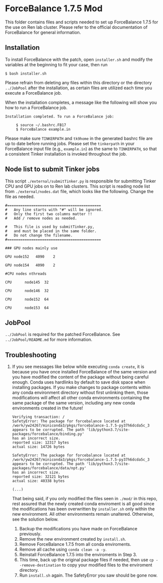 # ForceBalance 1.7.5 Mod

This folder contains files and scripts needed to set up ForceBalance 1.7.5 for the use on Ren lab cluster. Please refer to the official documentation of ForceBalance for general information.

## Installation

To install ForceBalance with the patch, open `installer.sh` and modify the variables at the beginning to fit your case, then run
```
$ bash installer.sh
```
Please refrain from deleting any files within this directory or the directory `../JobPool` after the installation, as certain files are utilized each time you execute a ForceBalance job.

When the installation completes, a message like the following will show you how to run a ForceBalance job.
```
Installation completed. To run a ForceBalance job:

     $ source ~/.bashrc.FB17
     $ ForceBalance example.in
```

Please make sure `TINKERPATH` and `tk9home` in the generated bashrc file are up to date before running jobs.
Please set the `tinkerpath` in your ForceBalance input file (e.g., `example.in`)
as the same to `TINKERPATH`, so that a consistent Tinker installation is invoked throughout the job.

## Node list to submit Tinker jobs

This script `./external/submitTinker.py` is responsible for submitting Tinker CPU and GPU jobs on to Ren lab clusters. This script is reading node list from `./external/nodes.dat` file, which looks like the following. Change the file as needed.
```
#===========================================
#   Any line starts with "#" will be ignored.
#   Only the first two columns matter !!
#   Add / remove nodes as needed.

#   This file is used by submitTinker.py,
#   and must be placed in the same folder.
#   Do not change the filename. 
#===========================================

### GPU nodes mainly use

GPU node152   4090    2

GPU node154   4090    2

#CPU nodes nthreads

CPU      node145  32

CPU      node146  32

CPU      node152  64

CPU      node153  64
```

## JobPool

`../JobPool` is required for the patched ForceBalance. See `../JobPool/README.md` for more information.

## Troubleshooting
1. If you see messages like below while executing `conda create`, it is because you have once installed ForceBalance of the same version and you have modified the content of the package without being careful enough. Conda uses hardlinks by default to save disk space when installing packages. If you make changes to package contents within any conda environment directory without first unlinking them, those modifications will affect all other conda environments containing the same package of the same version, including any new conda environments created in the future!

    ```
    Verifying transaction: /
    SafetyError: The package for forcebalance located at /work/yw24267/miniconda3/pkgs/forcebalance-1.7.5-py37h6dcda5c_3
    appears to be corrupted. The path 'lib/python3.7/site-packages/forcebalance/binding.py'
    has an incorrect size.
    reported size: 12317 bytes
    actual size: 14726 bytes

    SafetyError: The package for forcebalance located at /work/yw24267/miniconda3/pkgs/forcebalance-1.7.5-py37h6dcda5c_3
    appears to be corrupted. The path 'lib/python3.7/site-packages/forcebalance/data/npt.py'
    has an incorrect size.
    reported size: 32121 bytes
    actual size: 40338 bytes

    (...)
    ```
    That being said, if you only modified the files seen in `./mod/` in this repo, rest assured that the newly created conda enviroment is all good since the modifications has been overwritten by `installer.sh` only within the new environment. All other environments remain unaltered. Otherwise, see the solution below.
    1. Backup the modifications you have made on ForceBalance previously.
    1. Remove the new environment created by `install.sh`.
    1. Remove ForceBalance 1.7.5 from all conda enviroments.
    2. Remove all cache using `conda clean -a -y`.
    3. Reinstall ForceBalance 1.7.5 into the enviroments in Step 3.
    4. This time, back up the original package files if needed, then use 
        `cp --remove-destination` to copy your modified files to the enviroment directory.
    5. Run `install.sh` again. The SafetyError you saw should be gone now.
